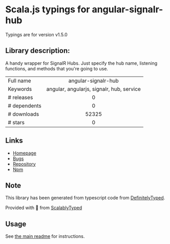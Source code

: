 
# Scala.js typings for angular-signalr-hub

Typings are for version v1.5.0

## Library description:
A handy wrapper for SignalR Hubs. Just specify the hub name, listening functions, and methods that you're going to use.

|                    |                 |
| ------------------ | :-------------: |
| Full name          | angular-signalr-hub |
| Keywords           | angular, angularjs, signalr, hub, service |
| # releases         | 0 |
| # dependents       | 0 |
| # downloads        | 52325 |
| # stars            | 0 |

## Links
- [Homepage](https://github.com/justmaier/angular-signalr-hub)
- [Bugs](https://github.com/justmaier/angular-signalr-hub/issues)
- [Repository](https://github.com/justmaier/angular-signalr-hub)
- [Npm](https://www.npmjs.com/package/angular-signalr-hub)
    


## Note
This library has been generated from typescript code from [DefinitelyTyped](https://definitelytyped.org).

Provided with :purple_heart: from [ScalablyTyped](https://github.com/oyvindberg/ScalablyTyped)

## Usage
See [the main readme](../../readme.md) for instructions.


